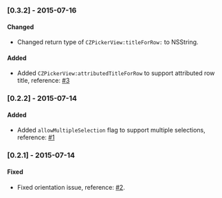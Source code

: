 ### [0.3.2] - 2015-07-16
#### Changed
- Changed return type of ```CZPickerView:titleForRow:``` to NSString.

#### Added
- Added ```CZPickerView:attributedTitleForRow``` to support attributed row title, reference: [#3](https://github.com/chenzeyu/CZPicker/issues/3)

### [0.2.2] - 2015-07-14
#### Added
- Added ```allowMultipleSelection``` flag to support multiple selections, reference: [#1](https://github.com/chenzeyu/CZPicker/issues/1)

### [0.2.1] - 2015-07-14
#### Fixed
- Fixed orientation issue, reference: [#2](https://github.com/chenzeyu/CZPicker/issues/2).
